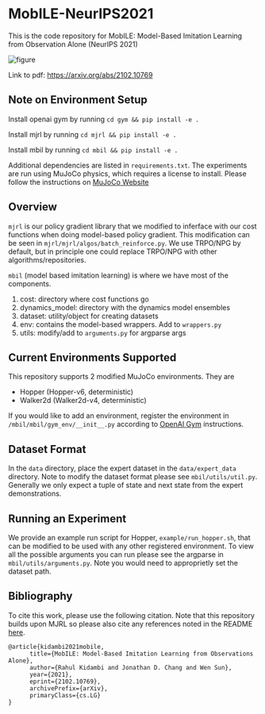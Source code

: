 # MobILE-NeurIPS2021
This is the code repository for MobILE: Model-Based Imitation Learning from Observation Alone (NeurIPS 2021)

![figure](https://github.com/rahulkidambi/MobILE-NeurIPS2021/blob/main/figures/bar_plot.png)

Link to pdf: https://arxiv.org/abs/2102.10769

## Note on Environment Setup
Install openai gym by running `cd gym && pip install -e .`

Install mjrl by running `cd mjrl && pip install -e .`

Install mbil by running `cd mbil && pip install -e .`

Additional dependencies are listed in `requirements.txt`. The experiments are run using MuJoCo physics, which requires a license to install. Please follow the instructions on [MuJoCo Website](http://www.mujoco.org)

## Overview
`mjrl` is our policy gradient library that we modified to inferface with our cost functions when doing model-based policy gradient. This modification can be seen in `mjrl/mjrl/algos/batch_reinforce.py`. We use TRPO/NPG by default, but in principle one could replace TRPO/NPG with other algorithms/repositories.

`mbil` (model based imitation learning) is where we have most of the components. 
1. cost: directory where cost functions go
2. dynamics_model: directory with the dynamics model ensembles
3. dataset: utility/object for creating datasets
4. env: contains the model-based wrappers. Add to `wrappers.py`
5. utils: modify/add to `arguments.py` for argparse args

## Current Environments Supported
This repository supports 2 modified MuJoCo environments. They are

- Hopper (Hopper-v6, deterministic)
- Walker2d (Walker2d-v4, deterministic)

If you would like to add an environment, register the environment in `/mbil/mbil/gym_env/__init__.py` according to [OpenAI Gym](http://gym.openai.com/docs/#environments) instructions.

## Dataset Format
In the `data` directory, place the expert dataset in the `data/expert_data` directory. Note to modify the dataset format please see `mbil/utils/util.py`. Generally we only expect a tuple of state and next state from the expert demonstrations. 

## Running an Experiment
We provide an example run script for Hopper, `example/run_hopper.sh`, that can be modified to be used with any other registered environment. To view all the possible arguments you can run please see the argparse in `mbil/utils/arguments.py`. Note you would need to approprietly set the dataset path.

## Bibliography
To cite this work, please use the following citation. Note that this repository builds upon MJRL so please also cite any references noted in the README [here](https://github.com/aravindr93/mjrl).
```
@article{kidambi2021mobile,
      title={MobILE: Model-Based Imitation Learning from Observations Alone},
      author={Rahul Kidambi and Jonathan D. Chang and Wen Sun},
      year={2021},
      eprint={2102.10769},
      archivePrefix={arXiv},
      primaryClass={cs.LG}
}
```


